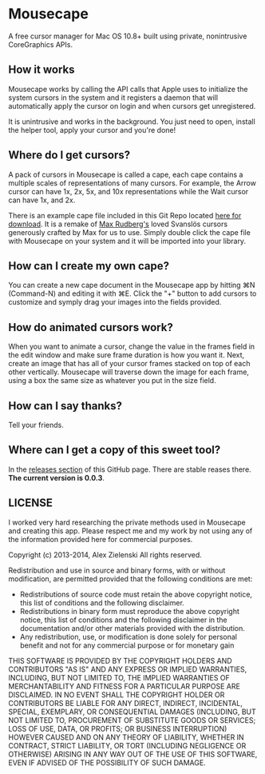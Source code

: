 Mousecape
===

A free cursor manager for Mac OS 10.8+ built using private, nonintrusive CoreGraphics APIs.

## How it works

Mousecape works by calling the API calls that Apple uses to initialize the system cursors in the system and it registers a daemon that will automatically apply the cursor on login and when cursors get unregistered.

It is unintrusive and works in the background. You just need to open, install the helper tool, apply your cursor and you're done!

## Where do I get cursors?

A pack of cursors in Mousecape is called a cape, each cape contains a multiple scales of representations of many cursors. For example, the Arrow cursor can have 1x, 2x, 5x, and 10x representations while the Wait cursor can have 1x, and 2x. 

There is an example cape file included in this Git Repo located [here for download](https://github.com/alexzielenski/Mousecape/blob/master/Mousecape/com.maxrudberg.svanslosbluehazard.cape). It is a remake of [Max Rudberg's](http://maxrudberg.com/) loved Svanslös cursors generously crafted by Max for us to use. Simply double click the cape file with Mousecape on your system and it will be imported into your library.

## How can I create my own cape?

You can create a new cape document in the Mousecape app by hitting &#8984;N (Command-N) and editing it with &#8984;E. Click the "+" button to add cursors to customize and symply drag your images into the fields provided.

## How do animated cursors work?

When you want to animate a cursor, change the value in the frames field in the edit window and make sure frame duration is how you want it. Next, create an image that has all of your cursor frames stacked on top of each other vertically. Mousecape will traverse down the image for each frame, using a box the same size as whatever you put in the size field.

## How can I say thanks?

Tell your friends.

## Where can I get a copy of this sweet tool?

In the [releases section](https://github.com/alexzielenski/Mousecape/releases) of this GitHub page. There are stable reases there. **The current version is 0.0.3**.

## LICENSE

I worked very hard researching the private methods used in Mousecape and creating this app. Please respect me and my work by not using any of the information provided here for commercial purposes.

Copyright (c) 2013-2014, Alex Zielenski
All rights reserved.

Redistribution and use in source and binary forms, with or without modification, are permitted provided that the following conditions are met:

* Redistributions of source code must retain the above copyright notice, this list of conditions and the following disclaimer.
* Redistributions in binary form must reproduce the above copyright notice, this list of conditions and the following disclaimer in the documentation and/or other materials provided with the distribution.
* Any redistribution, use, or modification is done solely for personal benefit and not for any commercial purpose or for monetary gain

THIS SOFTWARE IS PROVIDED BY THE COPYRIGHT HOLDERS AND CONTRIBUTORS "AS IS" AND ANY EXPRESS OR IMPLIED WARRANTIES, INCLUDING, BUT NOT LIMITED TO, THE IMPLIED WARRANTIES OF MERCHANTABILITY AND FITNESS FOR A PARTICULAR PURPOSE ARE DISCLAIMED. IN NO EVENT SHALL THE COPYRIGHT HOLDER OR CONTRIBUTORS BE LIABLE FOR ANY DIRECT, INDIRECT, INCIDENTAL, SPECIAL, EXEMPLARY, OR CONSEQUENTIAL DAMAGES (INCLUDING, BUT NOT LIMITED TO, PROCUREMENT OF SUBSTITUTE GOODS OR SERVICES; LOSS OF USE, DATA, OR PROFITS; OR BUSINESS INTERRUPTION) HOWEVER CAUSED AND ON ANY THEORY OF LIABILITY, WHETHER IN CONTRACT, STRICT LIABILITY, OR TORT (INCLUDING NEGLIGENCE OR OTHERWISE) ARISING IN ANY WAY OUT OF THE USE OF THIS SOFTWARE, EVEN IF ADVISED OF THE POSSIBILITY OF SUCH DAMAGE.

